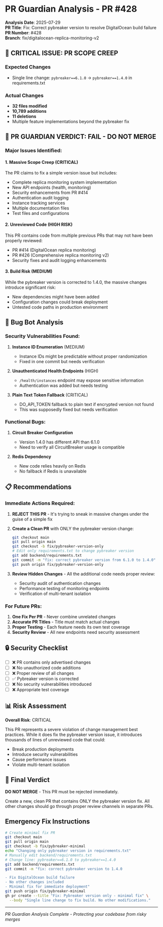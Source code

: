 # PR Guardian Analysis - PR #428

**Analysis Date**: 2025-07-29  
**PR Title**: Fix: Correct pybreaker version to resolve DigitalOcean build failure  
**PR Number**: #428  
**Branch**: fix/digitalocean-replica-monitoring-v2  

## 🚨 CRITICAL ISSUE: PR SCOPE CREEP

### Expected Changes
- Single line change: `pybreaker==6.1.0` → `pybreaker==1.4.0` in requirements.txt

### Actual Changes
- **32 files modified**
- **10,789 additions**
- **11 deletions**
- Multiple feature implementations beyond the pybreaker fix

## 🔴 PR GUARDIAN VERDICT: FAIL - DO NOT MERGE

### Major Issues Identified:

#### 1. **Massive Scope Creep** (CRITICAL)
The PR claims to fix a simple version issue but includes:
- Complete replica monitoring system implementation
- New API endpoints (health, monitoring)
- Security enhancements from PR #414
- Authentication audit logging
- Instance tracking services
- Multiple documentation files
- Test files and configurations

#### 2. **Unreviewed Code** (HIGH RISK)
This PR contains code from multiple previous PRs that may not have been properly reviewed:
- PR #414 (DigitalOcean replica monitoring)
- PR #426 (Comprehensive replica monitoring v2)
- Security fixes and audit logging enhancements

#### 3. **Build Risk** (MEDIUM)
While the pybreaker version is corrected to 1.4.0, the massive changes introduce significant risk:
- New dependencies might have been added
- Configuration changes could break deployment
- Untested code paths in production environment

## 🐛 Bug Bot Analysis

### Security Vulnerabilities Found:

1. **Instance ID Enumeration** (MEDIUM)
   - Instance IDs might be predictable without proper randomization
   - Fixed in one commit but needs verification

2. **Unauthenticated Health Endpoints** (HIGH)
   - `/health/instances` endpoint may expose sensitive information
   - Authentication was added but needs testing

3. **Plain Text Token Fallback** (CRITICAL)
   - DO_API_TOKEN fallback to plain text if encrypted version not found
   - This was supposedly fixed but needs verification

### Functional Bugs:

1. **Circuit Breaker Configuration**
   - Version 1.4.0 has different API than 6.1.0
   - Need to verify all CircuitBreaker usage is compatible

2. **Redis Dependency**
   - New code relies heavily on Redis
   - No fallback if Redis is unavailable

## 📋 Recommendations

### Immediate Actions Required:

1. **REJECT THIS PR** - It's trying to sneak in massive changes under the guise of a simple fix

2. **Create a Clean PR** with ONLY the pybreaker version change:
   ```bash
   git checkout main
   git pull origin main
   git checkout -b fix/pybreaker-version-only
   # Edit only requirements.txt to change pybreaker version
   git add backend/requirements.txt
   git commit -m "fix: correct pybreaker version from 6.1.0 to 1.4.0"
   git push origin fix/pybreaker-version-only
   ```

3. **Review Hidden Changes** - All the additional code needs proper review:
   - Security audit of authentication changes
   - Performance testing of monitoring endpoints
   - Verification of multi-tenant isolation

### For Future PRs:

1. **One Fix Per PR** - Never combine unrelated changes
2. **Accurate PR Titles** - Title must match actual changes
3. **Proper Testing** - Each feature needs its own test coverage
4. **Security Review** - All new endpoints need security assessment

## 🔒 Security Checklist

- [ ] ❌ PR contains only advertised changes
- [ ] ❌ No unauthorized code additions
- [ ] ❌ Proper review of all changes
- [ ] ✅ Pybreaker version is corrected
- [ ] ❌ No security vulnerabilities introduced
- [ ] ❌ Appropriate test coverage

## 📊 Risk Assessment

**Overall Risk**: CRITICAL

This PR represents a severe violation of change management best practices. While it does fix the pybreaker version issue, it introduces thousands of lines of unreviewed code that could:
- Break production deployments
- Introduce security vulnerabilities
- Cause performance issues
- Violate multi-tenant isolation

## 🎯 Final Verdict

**DO NOT MERGE** - This PR must be rejected immediately.

Create a new, clean PR that contains ONLY the pybreaker version fix. All other changes should go through proper review channels in separate PRs.

## Emergency Fix Instructions

```bash
# Create minimal fix PR
git checkout main
git pull origin main
git checkout -b fix/pybreaker-minimal
echo "Changing only pybreaker version in requirements.txt"
# Manually edit backend/requirements.txt
# Change line: pybreaker==6.1.0 to pybreaker==1.4.0
git add backend/requirements.txt
git commit -m "fix: correct pybreaker version to 1.4.0

- Fix DigitalOcean build failure
- No other changes included
- Minimal fix for immediate deployment"
git push origin fix/pybreaker-minimal
gh pr create --title "Fix: Pybreaker version only - minimal fix" \
  --body "Single line change to fix build. No other modifications."
```

---
*PR Guardian Analysis Complete - Protecting your codebase from risky merges*